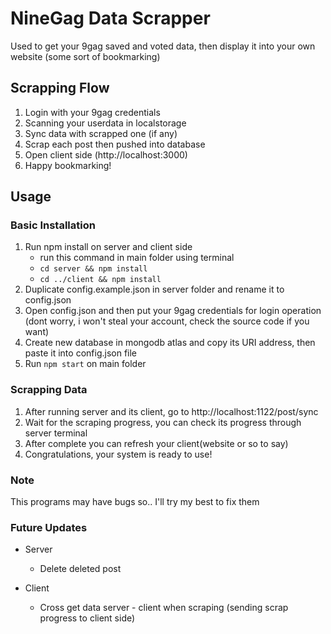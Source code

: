 # NineGag Data Scrapper
Used to get your 9gag saved and voted data, then display it into your own website (some sort of bookmarking)

## Scrapping Flow
1. Login with your 9gag credentials
2. Scanning your userdata in localstorage
3. Sync data with scrapped one (if any)
4. Scrap each post then pushed into database
5. Open client side (http://localhost:3000)
6. Happy bookmarking!

## Usage
### Basic Installation
1. Run npm install on server and client side
   - run this command in main folder using terminal
   - ```cd server && npm install```
   - ```cd ../client && npm install```
2. Duplicate config.example.json in server folder and rename it to config.json
3. Open config.json and then put your 9gag credentials for login operation (dont worry, i won't steal your account, check the source code if you want)
4. Create new database in mongodb atlas and copy its URI address, then paste it into config.json file
5. Run ```npm start``` on main folder

### Scrapping Data
1. After running server and its client, go to http://localhost:1122/post/sync
2. Wait for the scraping progress, you can check its progress through server terminal
3. After complete you can refresh your client(website or so to say)
4. Congratulations, your system is ready to use!

### Note
This programs may have bugs so.. I'll try my best to fix them

### Future Updates
- Server

  - Delete deleted post

- Client
  - Cross get data server - client when scraping (sending scrap progress to client side)
